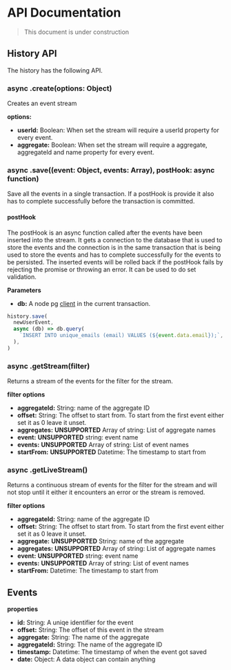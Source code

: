 # API Documentation

> This document is under construction

## History API

The history has the following API.

### async .create(options: Object)

Creates an event stream

__options:__

- __userId:__ Boolean: When set the stream will require a userId property for
  every event.
- __aggregate:__ Boolean: When set the stream will require a aggregate,
  aggregateId and name property for every event.

### async .save((event: Object, events: Array), postHook: async function)

Save all the events in a single transaction. If a postHook is provide it also
has to complete successfully before the transaction is committed.


#### postHook

The postHook is an async function called after the events have been inserted
into the stream. It gets a connection to the database that is used to store the
events and the connection is in the same transaction that is being used to store
the events and has to complete successfully for the events to be persisted. The
inserted events will be rolled back if the postHook fails by rejecting the
promise or throwing an error.  It can be used to do set validation.

__Parameters__

- __db:__ A node pg [client](https://node-postgres.com/api/client) in the
  current transaction.

```js
history.save(
  newUserEvent,
  async (db) => db.query(
    `INSERT INTO unique_emails (email) VALUES (${event.data.email});`,
  ),
)
```

### async .getStream(filter)

Returns a stream of the events for the filter for the stream.

__filter options__

- __aggregateId:__ String: name of the aggregate ID
- __offset:__ String: The offset to start from. To start from the first event
  either set it as 0 leave it unset.
- __aggregates:__ **UNSUPPORTED** Array of string: List of aggregate names
- __event:__ **UNSUPPORTED** string: event name
- __events:__ **UNSUPPORTED** Array of string: List of event names
- __startFrom:__ **UNSUPPORTED** Datetime: The timestamp to start from

### async .getLiveStream()

Returns a continuous stream of events for the filter for the stream and will not
stop until it either it encounters an error or the stream is removed.

__filter options__


- __aggregateId:__ String: name of the aggregate ID
- __offset:__ String: The offset to start from. To start from the first event
  either set it as 0 leave it unset.
- __aggregate:__ **UNSUPPORTED** String: name of the aggregate
- __aggregates:__ **UNSUPPORTED** Array of string: List of aggregate names
- __event:__ **UNSUPPORTED** string: event name
- __events:__ **UNSUPPORTED** Array of string: List of event names
- __startFrom:__ Datetime: The timestamp to start from

## Events

__properties__

- __id:__ String: A uniqe identifier for the event
- __offset:__ String: The offset of this event in the stream
- __aggregate:__ String: The name of the aggregate
- __aggregateId:__ String: The name of the aggregate ID
- __timestamp:__ Datetime: The timestamp of when the event got saved
- __date:__ Object: A data object can contain anything
